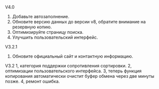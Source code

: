 V4.0
1. Добавьте автозаполнение.
1. Обновите версию данных до версии v8, обратите внимание на резервную копию.
1. Оптимизируйте страницу поиска.
1. Улучшить пользовательский интерфейс.

V3.2.1
1. Обновите официальный сайт и контактную информацию.

V3.2
1, категория поддержки сопротивления сортировки.
2, оптимизации пользовательского интерфейса.
3, теперь функция копирования автоматически очистит буфер обмена через две минуты позже.
4, ремонт ошибка.